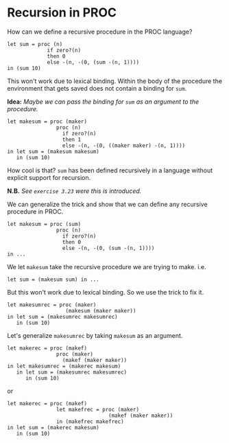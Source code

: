 # Recursion in PROC

How can we define a recursive procedure in the PROC language?

```
let sum = proc (n)
             if zero?(n)
             then 0
             else -(n, -(0, (sum -(n, 1))))
in (sum 10)
```

This won't work due to lexical binding. Within the body of the procedure the
environment that gets saved does not contain a binding for `sum`.

**Idea:** *Maybe we can pass the binding for `sum` as an argument to the
procedure.*

```
let makesum = proc (maker)
                proc (n)
                  if zero?(n)
                  then 1
                  else -(n, -(0, ((maker maker) -(n, 1))))
in let sum = (makesum makesum)
   in (sum 10)
```

How cool is that? `sum` has been defined recursively in a language without
explicit support for recursion.

**N.B.** *See `exercise 3.23` were this is introduced.*

We can generalize the trick and show that we can define any recursive procedure
in PROC.

```
let makesum = proc (sum)
                proc (n)
                  if zero?(n)
                  then 0
                  else -(n, -(0, (sum -(n, 1))))
in ...
```

We let `makesum` take the recursive procedure we are trying to make. i.e.

```
let sum = (makesum sum) in ...
```

But this won't work due to lexical binding. So we use the trick to fix it.

```
let makesumrec = proc (maker)
                   (makesum (maker maker))
in let sum = (makesumrec makesumrec)
   in (sum 10)
```

Let's generalize `makesumrec` by taking `makesum` as an argument.

```
let makerec = proc (makef)
                proc (maker)
                  (makef (maker maker))
in let makesumrec = (makerec makesum)
   in let sum = (makesumrec makesumrec)
      in (sum 10)
```

or

```
let makerec = proc (makef)
                let makefrec = proc (maker)
                                 (makef (maker maker))
                in (makefrec makefrec)
in let sum = (makerec makesum)
   in (sum 10)
```
